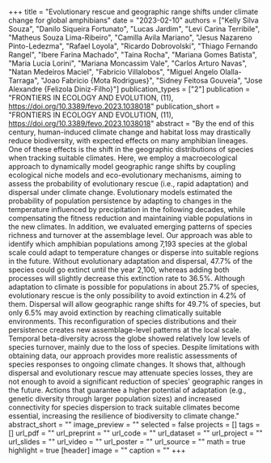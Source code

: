 +++
title = "Evolutionary rescue and geographic range shifts under climate change for global amphibians"
date = "2023-02-10"
authors = ["Kelly Silva Souza", "Danilo Siqueira Fortunato", "Lucas Jardim", "Levi Carina Terribile", "Matheus Souza Lima-Ribeiro", "Camilla Avila Mariano", "Jesus Nazareno Pinto-Ledezma", "Rafael Loyola", "Ricardo Dobrovolski", "Thiago Fernando Rangel", "Ibere Farina Machado", "Taina Rocha", "Mariana Gomes Batista", "Maria Lucia Lorini", "Mariana Moncassim Vale", "Carlos Arturo Navas", "Natan Medeiros Maciel", "Fabricio Villalobos", "Miguel Angelo Olalla-Tarraga", "Joao Fabricio {Mota Rodrigues}", "Sidney Feitosa Gouveia", "Jose Alexandre {Felizola Diniz-Filho}"]
publication_types = ["2"]
publication = "FRONTIERS IN ECOLOGY AND EVOLUTION, (11), https://doi.org/10.3389/fevo.2023.1038018"
publication_short = "FRONTIERS IN ECOLOGY AND EVOLUTION, (11), https://doi.org/10.3389/fevo.2023.1038018"
abstract = "By the end of this century, human-induced climate change and habitat loss may drastically reduce biodiversity, with expected effects on many amphibian lineages. One of these effects is the shift in the geographic distributions of species when tracking suitable climates. Here, we employ a macroecological approach to dynamically model geographic range shifts by coupling ecological niche models and eco-evolutionary mechanisms, aiming to assess the probability of evolutionary rescue (i.e., rapid adaptation) and dispersal under climate change. Evolutionary models estimated the probability of population persistence by adapting to changes in the temperature influenced by precipitation in the following decades, while compensating the fitness reduction and maintaining viable populations in the new climates. In addition, we evaluated emerging patterns of species richness and turnover at the assemblage level. Our approach was able to identify which amphibian populations among 7,193 species at the global scale could adapt to temperature changes or disperse into suitable regions in the future. Without evolutionary adaptation and dispersal, 47.7\% of the species could go extinct until the year 2,100, whereas adding both processes will slightly decrease this extinction rate to 36.5\%. Although adaptation to climate is possible for populations in about 25.7\% of species, evolutionary rescue is the only possibility to avoid extinction in 4.2\% of them. Dispersal will allow geographic range shifts for 49.7\% of species, but only 6.5\% may avoid extinction by reaching climatically suitable environments. This reconfiguration of species distributions and their persistence creates new assemblage-level patterns at the local scale. Temporal beta-diversity across the globe showed relatively low levels of species turnover, mainly due to the loss of species. Despite limitations with obtaining data, our approach provides more realistic assessments of species responses to ongoing climate changes. It shows that, although dispersal and evolutionary rescue may attenuate species losses, they are not enough to avoid a significant reduction of species' geographic ranges in the future. Actions that guarantee a higher potential of adaptation (e.g., genetic diversity through larger population sizes) and increased connectivity for species dispersion to track suitable climates become essential, increasing the resilience of biodiversity to climate change."
abstract_short = ""
image_preview = ""
selected = false
projects = []
tags = []
url_pdf = ""
url_preprint = ""
url_code = ""
url_dataset = ""
url_project = ""
url_slides = ""
url_video = ""
url_poster = ""
url_source = ""
math = true
highlight = true
[header]
image = ""
caption = ""
+++
